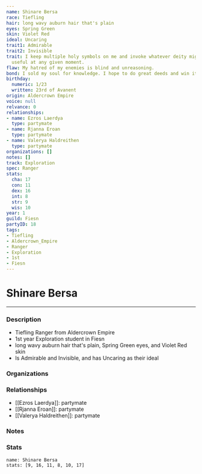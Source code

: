 ```yaml
---
name: Shinare Bersa
race: Tiefling
hair: long wavy auburn hair that's plain
eyes: Spring Green
skin: Violet Red
ideal: Uncaring
trait1: Admirable
trait2: Invisible
trait: I keep multiple holy symbols on me and invoke whatever deity might come in
  useful at any given moment.
flaw: My hatred of my enemies is blind and unreasoning.
bond: I sold my soul for knowledge. I hope to do great deeds and win it back.
birthday:
  numeric: 1/23
  written: 23rd of Avanent
origin: Aldercrown Empire
voice: null
relvance: 0
relationships:
- name: Ezros Laerdya
  type: partymate
- name: Rjanna Eroan
  type: partymate
- name: Valerya Haldreithen
  type: partymate
organizations: []
notes: []
track: Exploration
spec: Ranger
stats:
  cha: 17
  con: 11
  dex: 16
  int: 8
  str: 9
  wis: 10
year: 1
guild: Fiesn
partyID: 18
tags:
- Tiefling
- Aldercrown_Empire
- Ranger
- Exploration
- 1st
- Fiesn
---
```

# Shinare Bersa
---
### Description
- Tiefling Ranger from Aldercrown Empire
- 1st year Exploration student in Fiesn
- long wavy auburn hair that's plain, Spring Green eyes, and Violet Red skin
- Is Admirable and Invisible, and has Uncaring as their ideal

### Organizations

### Relationships
- [[Ezros Laerdya]]: partymate
- [[Rjanna Eroan]]: partymate
- [[Valerya Haldreithen]]: partymate

### Notes

### Stats
```statblock
name: Shinare Bersa
stats: [9, 16, 11, 8, 10, 17]
```